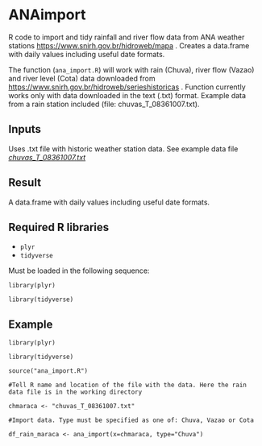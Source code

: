 # ANAimport
R code to import and tidy rainfall and river flow data from ANA weather stations https://www.snirh.gov.br/hidroweb/mapa . Creates a data.frame with daily values including useful date formats.

The function (`ana_import.R`) will work with rain (Chuva), river flow (Vazao) and river level (Cota) data downloaded from https://www.snirh.gov.br/hidroweb/serieshistoricas . Function currently works only with data downloaded in the text (.txt) format. Example data from a rain station included (file: chuvas_T_08361007.txt).

## Inputs
Uses .txt file with historic weather station data. See example data file 
<a href="https://github.com/darrennorris/ANAimport/blob/main/chuvas_T_08361007.txt"><em>chuvas_T_08361007.txt</em></a>
## Result
A data.frame with daily values including useful date formats.

## Required R libraries
- <code>plyr</code>
- <code>tidyverse</code>

Must be loaded in the following sequence:

`library(plyr)`

`library(tidyverse)`

## Example
`library(plyr)`

`library(tidyverse)`

`source("ana_import.R")`

`#Tell R name and location of the file with the data. Here the rain data file is in the working directory`

`chmaraca <- "chuvas_T_08361007.txt"`

`#Import data. Type must be specified as one of: Chuva, Vazao or Cota`

`df_rain_maraca <- ana_import(x=chmaraca, type="Chuva")`